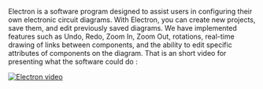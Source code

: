 Electron is a software program designed to assist users in configuring their own electronic circuit diagrams. With Electron, you can create new projects, save them, and edit previously saved diagrams. We have implemented features such as Undo, Redo, Zoom In, Zoom Out, rotations, real-time drawing of links between components, and the ability to edit specific attributes of components on the diagram. 
 That is an short video for presenting what the software could do : 

[![Electron video](https://img.youtube.com/vi/wXA_UEPobGM?si=nUwy2vh2LiU3bfGK/maxresdefault.jpg)](https://youtu.be/wXA_UEPobGM?si=nUwy2vh2LiU3bfGK)
